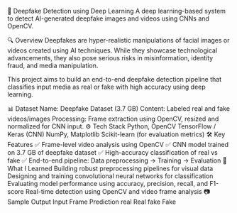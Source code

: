 🧠 Deepfake Detection using Deep Learning
A deep learning-based system to detect AI-generated deepfake images and videos using CNNs and OpenCV.

🔍 Overview
Deepfakes are hyper-realistic manipulations of facial images or videos created using AI techniques. While they showcase technological advancements, they also pose serious risks in misinformation, identity fraud, and media manipulation.

This project aims to build an end-to-end deepfake detection pipeline that classifies input media as real or fake with high accuracy using deep learning.

📊 Dataset
Name: Deepfake Dataset (3.7 GB)
Content: Labeled real and fake videos/images
Processing: Frame extraction using OpenCV, resized and normalized for CNN input.
⚙️ Tech Stack
Python, OpenCV
TensorFlow / Keras (CNN)
NumPy, Matplotlib
Scikit-learn (for evaluation metrics)
🛠️ Key Features
✅ Frame-level video analysis using OpenCV
✅ CNN model trained on 3.7 GB of deepfake dataset
✅ High-accuracy classification of real vs fake
✅ End-to-end pipeline: Data preprocessing → Training → Evaluation
🧪 What I Learned
Building robust preprocessing pipelines for visual data
Designing and training convolutional neural networks for classification
Evaluating model performance using accuracy, precision, recall, and F1-score
Real-time detection using OpenCV and video frame analysis
📷 Sample Output
Input Frame	Prediction
real	Real
fake	Fake
